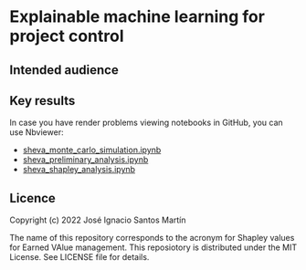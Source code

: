 # Explainable machine learning for project control

## Intended audience

## Key results
In case you have render problems viewing notebooks in GitHub, you can use Nbviewer:
* [sheva_monte_carlo_simulation.ipynb](https://nbviewer.org/github/jismartin/sheva/blob/main/sheva_monte_carlo_simulation.ipynb)
* [sheva_preliminary_analysis.ipynb](https://nbviewer.org/github/jismartin/sheva/blob/main/sheva_preliminary_analysis.ipynb)
* [sheva_shapley_analysis.ipynb](https://nbviewer.org/github/jismartin/sheva/blob/main/sheva_shapley_analysis.ipynb)

## Licence
Copyright (c) 2022 José Ignacio Santos Martín

The name of this repository corresponds to the acronym for Shapley values for Earned VAlue management.
This reposiotory is distributed under the MIT License. See LICENSE file for details.
